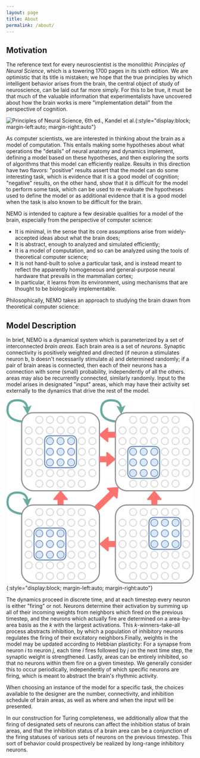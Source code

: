 ```yaml
---
layout: page
title: About
permalink: /about/
---
```

## Motivation

The reference text for every neuroscientist is the monolithic *Principles of Neural Science*, which is a towering 1700 pages in its sixth edition. We are optimistic that its title is mistaken; we hope that the true principles by which intelligent behavior arises from the brain, the central object of study of neuroscience, can be laid out far more simply. For this to be true, it must be that much of the valuable information that experimentalists have uncovered about how the brain works is mere "implementation detail" from the perspective of cognition. 

![Principles of Neural Science, 6th ed., Kandel et al.](https://www.mhprofessional.com/media/catalog/product/cache/081b8c22b4dd107671c14f517fd777a1/9/7/9781259642234_233.jpeg){:style="display:block; margin-left:auto; margin-right:auto"}


As computer scientists, we are interested in thinking about the brain as a model of computation. This entails making some hypotheses about what operations the "details" of neural anatomy and dynamics implement, defining a model based on these hypotheses, and then exploring the sorts of algorithms that this model can efficiently realize. Results in this direction have two flavors: "positive" results assert that the model can do some interesting task, which is evidence that it is a good model of cognition; "negative" results, on the other hand, show that it is difficult for the model to perform some task, which can be used to re-evaluate the hypotheses used to define the model or as additional evidence that it is a good model when the task is also known to be difficult for the brain. 

NEMO is intended to capture a few desirable qualities for a model of the brain, especially from the perspective of computer science:

* It is minimal, in the sense that its core assumptions arise from widely-accepted ideas about what the brain does;
* It is abstract, enough to analyzed and simulated efficiently;
* It is a model of computation, and so can be analyzed using the tools of theoretical computer science;
* It is not hand-built to solve a particular task, and is instead meant to reflect the apparently homogeneous and general-purpose neural hardware  that prevails in the mammalian cortex;
* In particular, it learns from its environment, using mechanisms that are thought to be biologically implementable.

Philosophically, NEMO takes an approach to studying the brain drawn from theoretical computer science: 

## Model Description

In brief, NEMO is a dynamical system which is parameterized by a set of interconnected *brain areas*. Each brain area is a set of *neurons*. Synaptic connectivity is positively weighted and directed (if neuron a stimulates neuron b, b doesn't necessarily stimulate a) and determined randomly; if a pair of brain areas is connected, then each of their neurons has a connection with some (small) probability, independently of all the others. areas may also be recurrently connected, similarly randomly. Input to the model arises in designated "input" areas, which may have their activity set externally to the dynamics that drive the rest of the model.

![Connectivity between brain areas in NEMO](https://raw.githubusercontent.com/mdabagia/nemo/master/docs/assets/images/generic_brain.png){:style="display:block; margin-left:auto; margin-right:auto"}


The dynamics proceed in discrete time, and at each timestep every neuron is either "firing" or not. Neurons determine their activation by summing up all of their incoming weights from neighbors which fired on the previous timestep, and the neurons which actually fire are determined on a area-by-area basis as the *k* with the largest activations. This *k*-winners-take-all process abstracts inhibition, by which a population of inhibitory neurons regulates the firing of their excitatory neighbors.Finally, weights in the model may be updated according to Hebbian plasticity: For a synapse from neuron *i* to neuron *j*, each time *i* fires followed by *j* on the next time step, the synaptic weight is strengthened. Lastly, areas can be entirely inhibited, so that no neurons within them fire on a given timestep. We generally consider this to occur periodically, independently of which specific neurons are firing, which is meant to abstract the brain's rhythmic activity.

When choosing an instance of the model for a specific task, the choices available to the designer are the number, connectivity, and inhibition schedule of brain areas, as well as where and when the input will be presented.

In our construction for Turing completeness, we additionally allow that the firing of designated sets of neurons can affect the inhibition status of brain areas, and that the inhibition status of a brain area can be a conjunction of the firing statuses of various sets of neurons on the previous timestep. This sort of behavior could prospectively be realized by long-range inhibitory neurons.
